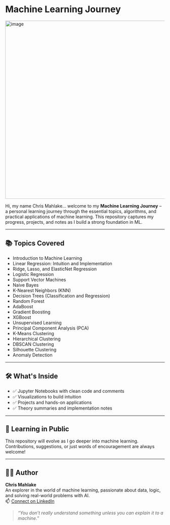 # Machine Learning Journey

<img width="1000" height="563" alt="image" src="https://github.com/user-attachments/assets/1bd9076f-bcb9-4e7e-9762-aeeb1ef5a386" />

Hi, my name Chris Mahlake... welcome to my **Machine Learning Journey** – a personal learning journey through the essential topics, algorithms, and practical applications of machine learning. This repository captures my progress, projects, and notes as I build a strong foundation in ML.

---

## 📚 Topics Covered

- Introduction to Machine Learning  
- Linear Regression: Intuition and Implementation  
- Ridge, Lasso, and ElasticNet Regression  
- Logistic Regression  
- Support Vector Machines  
- Naive Bayes  
- K-Nearest Neighbors (KNN)  
- Decision Trees (Classification and Regression)  
- Random Forest  
- AdaBoost  
- Gradient Boosting  
- XGBoost  
- Unsupervised Learning  
- Principal Component Analysis (PCA)  
- K-Means Clustering  
- Hierarchical Clustering  
- DBSCAN Clustering  
- Silhouette Clustering  
- Anomaly Detection  

---

## 🛠️ What's Inside

- ✅ Jupyter Notebooks with clean code and comments  
- ✅ Visualizations to build intuition  
- ✅ Projects and hands-on applications  
- ✅ Theory summaries and implementation notes  

---

## 🌱 Learning in Public

This repository will evolve as I go deeper into machine learning. Contributions, suggestions, or just words of encouragement are always welcome!

---

## 👨‍💻 Author

**Chris Mahlake**  
An explorer in the world of machine learning, passionate about data, logic, and solving real-world problems with AI.  
📫 [Connect on LinkedIn](https://www.linkedin.com/in/chris-mahlake-623428213/)

> *“You don’t really understand something unless you can explain it to a machine.”*
